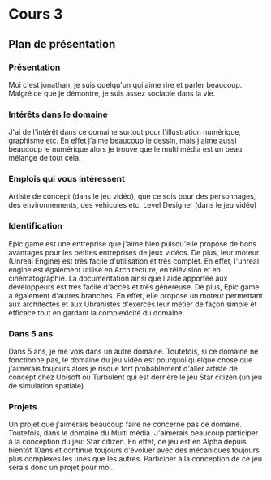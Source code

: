 # Cours 3
## Plan de présentation

### Présentation
Moi c'est jonathan, je suis quelqu'un qui aime rire et parler beaucoup. Malgré ce que je démontre, je suis assez sociable dans la vie. 

### Intérêts dans le domaine
J'ai de l'intérêt dans ce domaine surtout pour l'illustration numérique, graphisme etc. En effet j'aime beaucoup le dessin, mais j'aime aussi beaucoup le numérique alors je trouve que le multi média est un beau mélange de tout cela.  

### Emplois qui vous intéressent
Artiste de concept (dans le jeu vidéo), que ce sois pour des personnages, des environnements, des véhicules etc.
Level Designer (dans le jeu vidéo)

### Identification
Epic game est une entreprise que j'aime bien puisqu'elle propose de bons avantages pour les petites entreprises de jeux vidéos. De plus, leur moteur (Unreal Engine) est très facile d'utilisation et très complet. En effet, l'unreal engine est également utilisé en Architecture, en télévision et en cinématographie. La documentation ainsi que l'aide apportée aux développeurs est très facile d'accès et très généreuse. De plus, Epic game a également d'autres branches. En effet, elle propose un moteur permettant aux architectes et aux Ubranistes d'exercés leur métier de façon simple et efficace tout en gardant la complexicité du domaine. 

### Dans 5 ans
Dans 5 ans, je me vois dans un autre domaine. Toutefois, si ce domaine ne fonctionne pas, le domaine du jeu vidéo est pourquoi quelque chose que j'aimerais toujours alors je risque fort probablement d'aller artiste de concept chez Ubisoft ou Turbulent qui est derrière le jeu Star citizen (un jeu de simulation spatiale)

### Projets
Un projet que j'aimerais beaucoup faire ne concerne pas ce domaine. Toutefois, dans le domaine du Multi média. J'aimerais beaucoup participer à la conception du jeu: Star citizen. En effet, ce jeu est en Alpha depuis bientôt 10ans et continue toujours d'évoluer avec des mécaniques toujours plus complexes les unes que les autres. Participer à la conception de ce jeu serais donc un projet pour moi.  
